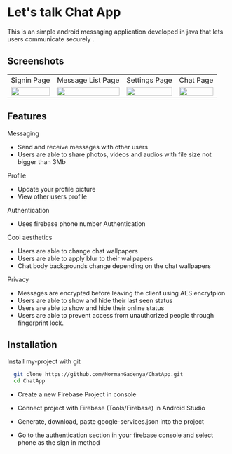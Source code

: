 
# Let's talk Chat App
This is an simple android messaging application developed in java that lets users communicate securely 
.

## Screenshots
<table>
  <tr>
    <td>Signin Page</td>
     <td>Message List Page</td>
     <td>Settings Page</td>
    <td> Chat Page</td>
  </tr>
  <tr>
    <td><img src="https://user-images.githubusercontent.com/28120359/137472989-d6b43154-8d6f-45de-a7cc-1a8e729664d4.png" width=100% height=50%></td>
    <td><img src="https://user-images.githubusercontent.com/28120359/137605550-62145589-806e-45e4-ab29-ce26fb1530fa.png" width=100% height=50%></td>
    <td><img src="https://user-images.githubusercontent.com/28120359/137605566-08baeccf-02d8-4ac2-8958-03402504fdfb.png" width=100% height=50%></td>
    <td><img src="https://user-images.githubusercontent.com/28120359/137605704-053088c4-e46a-4fc2-b4c3-2a79008ce40e.png" width=100% height=50%></td>
  </tr>
 </table>






## Features

Messaging

- Send and receive messages with other users
- Users are able to share photos, videos and audios with file size not bigger than 3Mb

Profile

- Update your profile picture
- View other users profile

Authentication

- Uses firebase phone number Authentication 

Cool aesthetics

- Users are able to change chat wallpapers
- Users are able to apply blur to their wallpapers
- Chat body backgrounds change depending on the chat wallpapers

Privacy
- Messages are encrypted before leaving the client using AES encrytpion 
- Users are able to show and hide their last seen status
- Users are able to show and hide their online status
- Users are able to prevent access from unauthorized people through fingerprint lock.


## Installation

Install my-project with git

```bash
  git clone https://github.com/NormanGadenya/ChatApp.git
  cd ChatApp
```

- Create a new Firebase Project in console

- Connect project with Firebase (Tools/Firebase) in Android Studio

- Generate, download, paste google-services.json into the project

- Go to the authentication section in your firebase console and select phone as the sign in method
